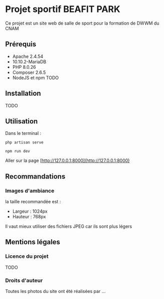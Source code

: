 # Projet sportif BEAFIT PARK

Ce projet est un site web de salle de sport pour la formation de DWWM du CNAM

## Prérequis 

- Apache 2.4.54
- 10.10.2-MariaDB
- PHP 8.0.26 
- Composer 2.6.5
- NodeJS et npm TODO
## Installation 

TODO

## Utilisation 

Dans le terminal : 

```
php artisan serve
```
```
npm run dev 
```
Aller sur la page [http://127.0.0.1:8000](http://127.0.0.1:8000)

## Recommandations 

### Images d'ambiance

la taille recommandée est : 

- Largeur : 1024px
- Hauteur : 768px

Il vaut mieux utiliser des fichiers JPEG car ils sont plus légers 

## Mentions légales

### Licence du projet

TODO

### Droits d'auteur 

Toutes les photos du site ont été réalisées par ... 